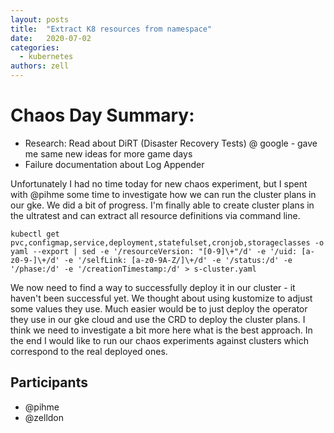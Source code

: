 ```yaml
---
layout: posts
title:  "Extract K8 resources from namespace"
date:   2020-07-02
categories: 
  - kubernetes
authors: zell
---
```


# Chaos Day Summary:

 * Research: Read about DiRT (Disaster Recovery Tests) @ google - gave me same new ideas for more game days
 * Failure documentation about Log Appender

Unfortunately I had no time today for new chaos experiment, but I spent with @pihme some time to investigate how we can run the cluster plans in our gke.
We did a bit of progress. I'm finally able to create cluster plans in the ultratest and can extract all resource definitions via command line.

```shell
kubectl get pvc,configmap,service,deployment,statefulset,cronjob,storageclasses -o yaml --export | sed -e '/resourceVersion: "[0-9]\+"/d' -e '/uid: [a-z0-9-]\+/d' -e '/selfLink: [a-z0-9A-Z/]\+/d' -e '/status:/d' -e '/phase:/d' -e '/creationTimestamp:/d' > s-cluster.yaml
```

We now need to find a way to successfully deploy it in our cluster - it haven't been successful yet. We thought about using kustomize to adjust some values they use.
Much easier would be to just deploy the operator they use in our gke cloud and use the CRD to deploy the cluster plans. I think we need to investigate a bit more here what is the best approach. In the end I would like to run our chaos experiments against clusters which correspond to the real deployed ones.

<!--truncate-->

## Participants

 * @pihme
 * @zelldon
